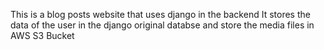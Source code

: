This is a blog posts website that uses django in the backend 
It stores the data of the user in the django original databse
and store the media files in AWS S3 Bucket
